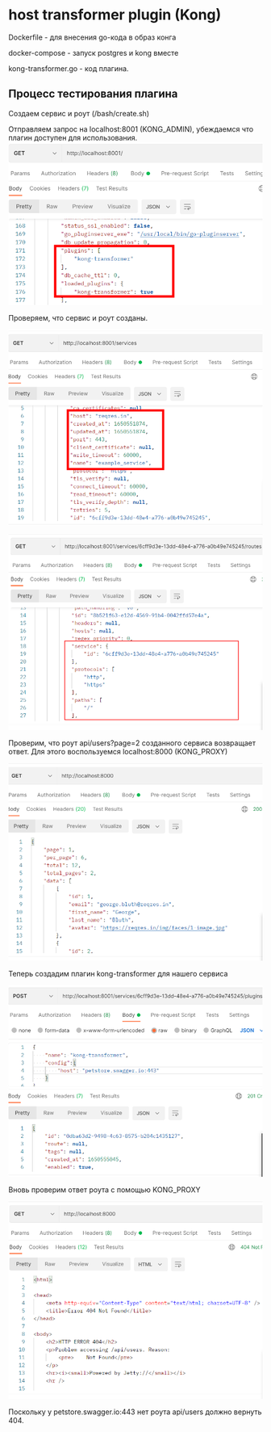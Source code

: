# host transformer plugin (Kong)

Dockerfile - для внесения go-кода в образ конга

docker-compose - запуск postgres и kong вместе

kong-transformer.go - код плагина.

## Процесс тестирования плагина

Создаем сервис и роут (/bash/create.sh)

Отправляем запрос на localhost:8001 (KONG_ADMIN), убеждаемся что плагин доступен для использования.
![Кастомный плагин загружен](./png/plugin_loaded.png)

Проверяем, что сервис и роут созданы.

![Сервис создан](./png/service_created.png)

![Роут создан](./png/route_created.png)

Проверим, что роут api/users?page=2 созданного сервиса возвращает ответ. Для этого воспользуемся  localhost:8000 (KONG_PROXY) 

![Ответ сервиса](./png/service_response.png)

Теперь создадим плагин kong-transformer для нашего сервиса

![Плагин создан](./png/plugin_created.png)

Вновь проверим ответ роута с помощью KONG_PROXY

![Ответ сервиса](./png/again_response.png)

Поскольку у petstore.swagger.io:443 нет роута api/users должно вернуть 404.
